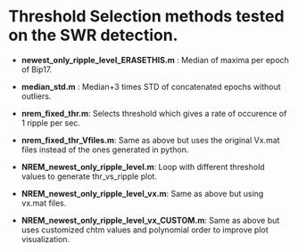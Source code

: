 # Threshold Selection methods tested on the SWR detection. 

* **newest_only_ripple_level_ERASETHIS.m** : Median of maxima per epoch of Bip17. 

* **median_std.m** : Median+3 times STD of concatenated epochs without outliers. 

* **nrem_fixed_thr.m**: Selects threshold which gives a rate of occurence of 1 ripple per sec. 

* **nrem_fixed_thr_Vfiles.m**: Same as above but uses the original Vx.mat files instead of the ones generated in python. 

* **NREM_newest_only_ripple_level.m**: Loop with different threshold values to generate thr_vs_ripple plot.   

* **NREM_newest_only_ripple_level_vx.m**: Same as above but using vx.mat files. 

* **NREM_newest_only_ripple_level_vx_CUSTOM.m**: Same as above but uses customized chtm values and polynomial order to improve plot visualization. 

